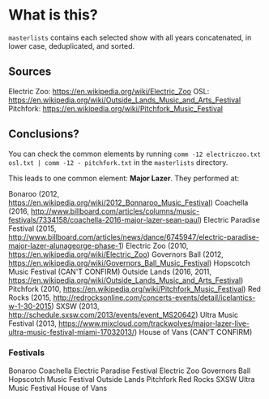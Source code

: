 # What is this?
`masterlists` contains each selected show with all years concatenated, in lower case, deduplicated, and sorted.

## Sources
Electric Zoo: https://en.wikipedia.org/wiki/Electric_Zoo
OSL: https://en.wikipedia.org/wiki/Outside_Lands_Music_and_Arts_Festival
Pitchfork: https://en.wikipedia.org/wiki/Pitchfork_Music_Festival

## Conclusions?

You can check the common elements by running `comm -12 electriczoo.txt osl.txt | comm -12 - pitchfork.txt` in the `masterlists` directory.

This leads to one common element: **Major Lazer**. They performed at:

Bonaroo (2012, https://en.wikipedia.org/wiki/2012_Bonnaroo_Music_Festival)
Coachella (2016, http://www.billboard.com/articles/columns/music-festivals/7334158/coachella-2016-major-lazer-sean-paul)
Electric Paradise Festival (2015, http://www.billboard.com/articles/news/dance/6745947/electric-paradise-major-lazer-alunageorge-phase-1)
Electric Zoo (2010, https://en.wikipedia.org/wiki/Electric_Zoo)
Governors  Ball (2012, https://en.wikipedia.org/wiki/Governors_Ball_Music_Festival)
Hopscotch Music Festival (CAN'T CONFIRM)
Outside Lands (2016, 2011, https://en.wikipedia.org/wiki/Outside_Lands_Music_and_Arts_Festival)
Pitchfork (2010, https://en.wikipedia.org/wiki/Pitchfork_Music_Festival)
Red Rocks (2015, http://redrocksonline.com/concerts-events/detail/icelantics-w-1-30-2015)
SXSW (2013, http://schedule.sxsw.com/2013/events/event_MS20642)
Ultra Music Festival (2013, https://www.mixcloud.com/trackwolves/major-lazer-live-ultra-music-festival-miami-17032013/)
House of Vans (CAN'T CONFIRM)


### Festivals
Bonaroo
Coachella
Electric Paradise Festival
Electric Zoo
Governors  Ball
Hopscotch Music Festival
Outside Lands
Pitchfork
Red Rocks
SXSW
Ultra Music Festival
House of Vans
